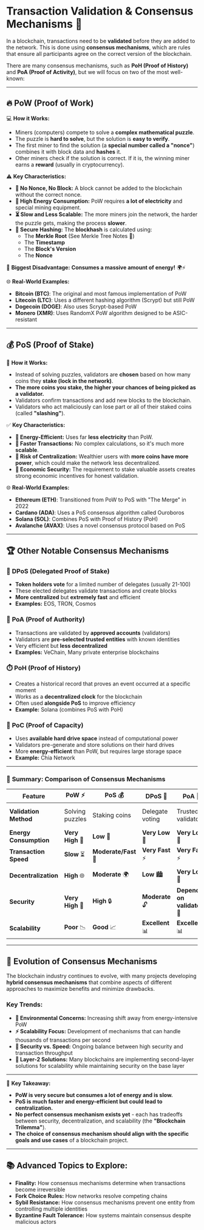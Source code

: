 # **Transaction Validation & Consensus Mechanisms** 🔄

In a blockchain, transactions need to be **validated** before they are added to the network. This is done using **consensus mechanisms**, which are rules that ensure all participants agree on the correct version of the blockchain.  

There are many consensus mechanisms, such as **PoH (Proof of History)** and **PoA (Proof of Activity)**, but we will focus on two of the most well-known:  

---

## 🔥 **PoW (Proof of Work)**  

💻 **How it Works:**  
- Miners (computers) compete to solve a **complex mathematical puzzle**.  
- The puzzle is **hard to solve**, but the solution is **easy to verify**.  
- The first miner to find the solution (a **special number called a "nonce"**) combines it with block data and **hashes** it.  
- Other miners check if the solution is correct. If it is, the winning miner earns a **reward** (usually in cryptocurrency).  

⚠️ **Key Characteristics:**  
- **🚫 No Nonce, No Block:** A block cannot be added to the blockchain without the correct nonce.  
- **🔋 High Energy Consumption:** PoW requires **a lot of electricity** and special mining equipment.  
- **⏳ Slow and Less Scalable:** The more miners join the network, the harder the puzzle gets, making the process **slower**.  
- **🔗 Secure Hashing:** The **blockhash** is calculated using:  
  - The **Merkle Root** (See Merkle Tree Notes 🌳)  
  - The **Timestamp**  
  - The **Block's Version**  
  - The **Nonce**  

🛑 **Biggest Disadvantage:** **Consumes a massive amount of energy!** 🌍⚡  

🌐 **Real-World Examples:**
- **Bitcoin (BTC)**: The original and most famous implementation of PoW
- **Litecoin (LTC)**: Uses a different hashing algorithm (Scrypt) but still PoW
- **Dogecoin (DOGE)**: Also uses Scrypt-based PoW
- **Monero (XMR)**: Uses RandomX PoW algorithm designed to be ASIC-resistant

---

## 💰 **PoS (Proof of Stake)**  

🏦 **How it Works:**  
- Instead of solving puzzles, validators are **chosen** based on how many coins they **stake (lock in the network)**.  
- **The more coins you stake, the higher your chances of being picked as a validator.**  
- Validators confirm transactions and add new blocks to the blockchain.  
- Validators who act maliciously can lose part or all of their staked coins (called **"slashing"**).

✅ **Key Characteristics:**  
- **🌱 Energy-Efficient:** Uses far **less electricity** than PoW.  
- **🚀 Faster Transactions:** No complex calculations, so it's much more **scalable**.  
- **🏦 Risk of Centralization:** Wealthier users with **more coins have more power**, which could make the network less decentralized.  
- **💪 Economic Security:** The requirement to stake valuable assets creates strong economic incentives for honest validation.

🌐 **Real-World Examples:**
- **Ethereum (ETH)**: Transitioned from PoW to PoS with "The Merge" in 2022
- **Cardano (ADA)**: Uses a PoS consensus algorithm called Ouroboros
- **Solana (SOL)**: Combines PoS with Proof of History (PoH)
- **Avalanche (AVAX)**: Uses a novel consensus protocol based on PoS

---

## 🏆 **Other Notable Consensus Mechanisms**

### 👥 **DPoS (Delegated Proof of Stake)**
- **Token holders vote** for a limited number of delegates (usually 21-100)
- These elected delegates validate transactions and create blocks
- **More centralized** but **extremely fast** and efficient
- **Examples:** EOS, TRON, Cosmos

### 🔑 **PoA (Proof of Authority)**
- Transactions are validated by **approved accounts** (validators)
- Validators are **pre-selected trusted entities** with known identities
- Very efficient but **less decentralized**
- **Examples:** VeChain, Many private enterprise blockchains

### ⏱️ **PoH (Proof of History)**
- Creates a historical record that proves an event occurred at a specific moment
- Works as a **decentralized clock** for the blockchain
- Often used **alongside PoS** to improve efficiency
- **Example:** Solana (combines PoS with PoH)

### 💾 **PoC (Proof of Capacity)**
- Uses **available hard drive space** instead of computational power
- Validators pre-generate and store solutions on their hard drives
- More **energy-efficient** than PoW, but requires large storage space
- **Example:** Chia Network

---

### 🔑 **Summary: Comparison of Consensus Mechanisms**  

| Feature | PoW ⚡ | PoS 💰 | DPoS 👥 | PoA 🔑 | PoH ⏱️ |
|--------------|----------------|----------------|----------------|----------------|----------------|
| **Validation Method** | Solving puzzles | Staking coins | Delegate voting | Trusted validators | Verifiable time records |
| **Energy Consumption** | **Very High** 🔋 | **Low** 🌱 | **Very Low** 🌿 | **Very Low** 🌿 | **Low** 🌱 |
| **Transaction Speed** | **Slow** ⏳ | **Moderate/Fast** 🚀 | **Very Fast** ⚡ | **Very Fast** ⚡ | **Ultra Fast** ⚡⚡ |
| **Decentralization** | **High** 🌐 | **Moderate** 🌍 | **Low** 🏙️ | **Very Low** 🏢 | **Moderate** 🌍 |
| **Security** | **Very High** 🔐 | **High** 🔒 | **Moderate** 🔓 | **Depends on validators** 🔐 | **High** 🔒 |
| **Scalability** | **Poor** 📉 | **Good** 📈 | **Excellent** 📊 | **Excellent** 📊 | **Excellent** 📊 |

---

## 🔄 **Evolution of Consensus Mechanisms**

The blockchain industry continues to evolve, with many projects developing **hybrid consensus mechanisms** that combine aspects of different approaches to maximize benefits and minimize drawbacks.

### **Key Trends:**
- **🌱 Environmental Concerns:** Increasing shift away from energy-intensive PoW
- **⚡ Scalability Focus:** Development of mechanisms that can handle thousands of transactions per second
- **🔐 Security vs. Speed:** Ongoing balance between high security and transaction throughput
- **🔗 Layer-2 Solutions:** Many blockchains are implementing second-layer solutions for scalability while maintaining security on the base layer

---

📌 **Key Takeaway:**  
- **PoW is very secure but consumes a lot of energy and is slow.**  
- **PoS is much faster and energy-efficient but could lead to centralization.**  
- **No perfect consensus mechanism exists yet** - each has tradeoffs between security, decentralization, and scalability (the **"Blockchain Trilemma"**).
- **The choice of consensus mechanism should align with the specific goals and use cases** of a blockchain project.

---

## 📚 **Advanced Topics to Explore:**

- **Finality:** How consensus mechanisms determine when transactions become irreversible
- **Fork Choice Rules:** How networks resolve competing chains
- **Sybil Resistance:** How consensus mechanisms prevent one entity from controlling multiple identities
- **Byzantine Fault Tolerance:** How systems maintain consensus despite malicious actors